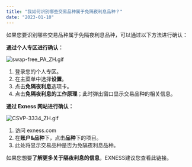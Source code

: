 ```yaml
---
title: "我如何识别哪些交易品种属于免隔夜利息品种？"
date: "2023-01-10"
---
```


如果您要识别哪些交易品种属于免隔夜利息品种，可以通过以下方法进行确认：

**通过个人专区进行确认：**

![swap-free_PA_ZH.gif](https://get.exness.help/hc/article_attachments/7051416296850/swap-free_PA_ZH.gif)

1. 登录您的个人专区。
2. 在主菜单中选择**设置**。
3. 点击**免隔夜利息**选项卡。
4. 点击**免隔夜利息的工作原理**；此时弹出窗口显示交易品种的相关信息。

**通过 Exness 网站进行确认：**

![CSVP-3334_ZH.gif](https://get.exness.help/hc/article_attachments/5222043800978/CSVP-3334_ZH.gif)

1. 访问 exness.com
2. 在**账户&品种**下，点击**品种**下的项目。
3. 此处将显示交易品种是否为免隔夜利息品种。

如果您想要**了解更多关于隔夜利息的信息**，EXNESS建议您查看此链接。
